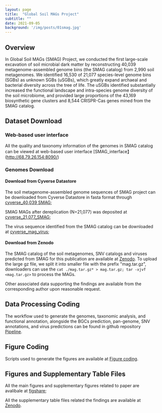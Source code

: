 ```yaml
---
layout: page
title:  "Global Soil MAGs Project"
subtitle: ""
date: 2021-09-05  
background: '/img/posts/01smag.jpg'
---
```


## Overview

In Global Soil MAGs (SMAG) Project, we conducted the first large-scale excavation of soil microbial dark matter by reconstructing 40,039 metagenome-assembled genome bins (the SMAG catalog) from 2,990 soil metagenomes. We identified 16,530 of 21,077 species-level genome bins (SGBs) as unknown SGBs (uSGBs), which greatly expand archaeal and bacterial diversity across the tree of life. The uSGBs identified substantially increased the functional landscape and intra-species genome diversity of the soil microbiome, and provided large proportions of the 43,169 biosynthetic gene clusters and 8,544 CRISPR-Cas genes mined from the SMAG catalog.

## Dataset Download

### Web-based user interface

All the quality and taxonomy information of the genomes in SMAG catalog can be viewed at web-based user interface [SMAG_interface】(http://68.79.26.154:8090/)

### Genomes Download

#### Download from Cyverse Datastore

The soil metagenome-assembled genome sequences of SMAG project can be downloaded from Cyverse Datastore in fasta format through [cyverse_40,039 SMAG](https://data.cyverse.org/dav-anon/iplant/home/lucyzju/Caiyu_SMAG_catalog_2023/MAG.tar.gz);

SMAG MAGs after dereplication (N=21,077) was deposited at [cyverse_21,077_SMAG](https://data.cyverse.org/dav-anon/iplant/home/lucyzju/Caiyu_SMAG_catalog_2023/MAGdrep.tar.gz);

The virus sequence identified from the SMAG catalog can be downloaded at [cyverse_mag_virus](https://data.cyverse.org/dav-anon/iplant/home/lucyzju/Caiyu_SMAG_catalog_2023/magvirus.fa);

#### Download from Zenodo

The SMAG catalog of the soil metagenomes, SNV catalogs and viruses predicted from SMAG for this publication are available at [Zenodo](https://doi.org/10.5281/zenodo.7941562). To upload the large gz file, we split it into smaller file with the prefix "mag.tar.gz",
downloaders can use the `cat ./mag.tar.gz* > mag.tar.gz; tar -xjvf <mag.tar.gz>` to process the MAGs.

Other associated data supporting the findings are available from the corresponding author upon reasonable request.

## Data Processing Coding

The workflow used to generate the genomes, taxonomic analysis, and functional annotation, alongside the BGCs prediction, pan-genome, SNV annotations, and virus predictions can be found in github repository [Pipeline](https://github.com/Caiyulu-818/SMAG/tree/main/Pipeline).

## Figure Coding

Scripts used to generate the figures are available at [Figure coding](https://github.com/Caiyulu-818/SMAG/tree/main/scripts).

## Figures and Supplementary Table Files 
All the main figures and supplementary figures related to paper are avalibale at [figshare](https://doi.org/10.6084/m9.figshare.22126199.v2);

All the supplementary table files related the findings are available at [Zenodo](https://doi.org/10.5281/zenodo.7941562).

